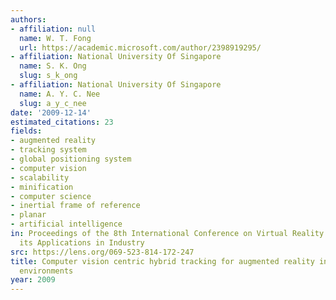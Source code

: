 ```yaml
---
authors:
- affiliation: null
  name: W. T. Fong
  url: https://academic.microsoft.com/author/2398919295/
- affiliation: National University Of Singapore
  name: S. K. Ong
  slug: s_k_ong
- affiliation: National University Of Singapore
  name: A. Y. C. Nee
  slug: a_y_c_nee
date: '2009-12-14'
estimated_citations: 23
fields:
- augmented reality
- tracking system
- global positioning system
- computer vision
- scalability
- minification
- computer science
- inertial frame of reference
- planar
- artificial intelligence
in: Proceedings of the 8th International Conference on Virtual Reality Continuum and
  its Applications in Industry
src: https://lens.org/069-523-814-172-247
title: Computer vision centric hybrid tracking for augmented reality in outdoor urban
  environments
year: 2009
---
```

